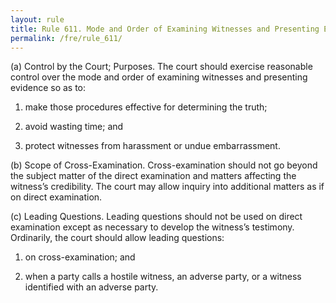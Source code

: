 ```yaml
---
layout: rule
title: Rule 611. Mode and Order of Examining Witnesses and Presenting Evidence
permalink: /fre/rule_611/
---
```


(a) Control by the Court; Purposes. The court should exercise reasonable control over the mode and order of examining witnesses and presenting evidence so as to:


1. make those procedures effective for determining the truth;


2. avoid wasting time; and


3. protect witnesses from harassment or undue embarrassment.


(b) Scope of Cross-Examination. Cross-examination should not go beyond the subject matter of the direct examination and matters affecting the witness’s credibility. The court may allow inquiry into additional matters as if on direct examination.


(c) Leading Questions. Leading questions should not be used on direct examination except as necessary to develop the witness’s testimony. Ordinarily, the court should allow leading questions:


1. on cross-examination; and


2. when a party calls a hostile witness, an adverse party, or a witness identified with an adverse party.

